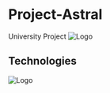 # Project-Astral
University Project
![Logo](https://www.ukw.edu.pl/img/ukw.svg)

## Technologies
![Logo](https://www.bigscal.com/wp-content/uploads/2022/09/Features-of-Mern-stack-development-services-You-Should-Know.png)

